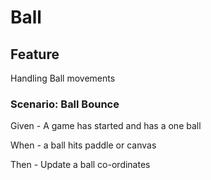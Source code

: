# Ball

## Feature

Handling Ball movements

### Scenario: Ball Bounce

Given - A game has started and has a one ball

When - a ball hits paddle or canvas

Then - Update a ball co-ordinates
